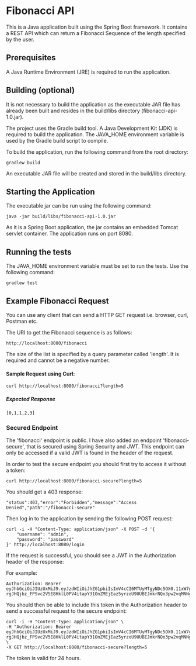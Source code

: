 # Fibonacci API

This is a Java application built using the Spring Boot framework. 
It contains a REST API which can return a Fibonacci Sequence of the length specified by the user.


## Prerequisites
A Java Runtime Environment (JRE) is required to run the application. 


## Building (optional)
It is not necessary to build the application as the executable JAR file has already been built and resides in the
build/libs directory (fibonacci-api-1.0.jar). 

The project uses the Gradle build tool. A Java Development Kit (JDK) is required to build the application. 
The JAVA_HOME environment variable is used by the Gradle build script to compile.

To build the application, run the following command from the root directory:

    gradlew build

An executable JAR file will be created and stored in the build/libs directory.


## Starting the Application

The executable jar can be run using the following command:

    java -jar build/libs/fibonacci-api-1.0.jar

As it is a Spring Boot application, the jar contains an embedded Tomcat servlet container. The application runs on port 8080.


## Running the tests
The JAVA_HOME environment variable must be set to run the tests. Use the following command:
    
    gradlew test


## Example Fibonacci Request
You can use any client that can send a HTTP GET request i.e. browser, curl, Postman etc.

The URI to get the Fibonacci sequence is as follows:

    http://localhost:8080/fibonacci

The size of the list is specified by a query parameter called 'length'. It is required and cannot be a negative number.

#### Sample Request using Curl:

    curl http://localhost:8080/fibonacci?length=5

##### Expected Response

    [0,1,1,2,3]

### Secured Endpoint
The 'fibonacci' endpoint is public. I have also added an endpoint 'fibonacci-secure', that is secured using Spring Security and 
JWT. This endpoint can only be accessed if a valid JWT is found in the header of the request.

In order to test the secure endpoint you should first try to access it without a token:

    curl http://localhost:8080/fibonacci-secure?length=5

You should get a 403 response:

    "status":403,"error":"Forbidden","message":"Access Denied","path":"/fibonacci-secure"

Then log in to the application by sending the following POST request:

    curl -i -H "Content-Type: application/json" -X POST -d '{
        "username": "admin",
        "password": "password"
    }' http://localhost:8080/login

If the request is successful, you should see a JWT in the Authorization header of the response:

For example:

    Authorization: Bearer eyJhbGciOiJIUzUxMiJ9.eyJzdWIiOiJhZG1pbiIsImV4cCI6MTUyMTgyNDc5OX0.11xW7gvlCRmZ1O-rgJHQjbz_FPSvc2V5E8HklL0PV4itapY31OnZMEjEaz5yrzoU9UUBEJmkrNQo3pw2vqMNNg

You should then be able to include this token in the Authorization header to send a successful request to the secure endpoint:

    curl -i -H "Content-Type: application/json" \
    -H "Authorization: Bearer eyJhbGciOiJIUzUxMiJ9.eyJzdWIiOiJhZG1pbiIsImV4cCI6MTUyMTgyNDc5OX0.11xW7gvlCRmZ1O-rgJHQjbz_FPSvc2V5E8HklL0PV4itapY31OnZMEjEaz5yrzoU9UUBEJmkrNQo3pw2vqMNNg" \
    -X GET http://localhost:8080/fibonacci-secure?length=5
    
The token is valid for 24 hours. 


